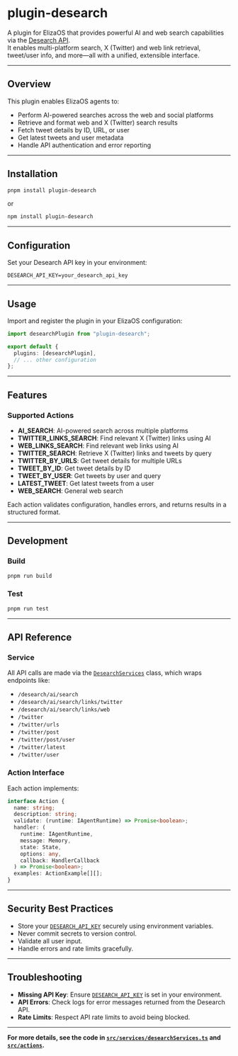 # plugin-desearch

A plugin for ElizaOS that provides powerful AI and web search capabilities via the [Desearch API](https://api.desearch.ai/).  
It enables multi-platform search, X (Twitter) and web link retrieval, tweet/user info, and more—all with a unified, extensible interface.

---

## Overview

This plugin enables ElizaOS agents to:

- Perform AI-powered searches across the web and social platforms
- Retrieve and format web and X (Twitter) search results
- Fetch tweet details by ID, URL, or user
- Get latest tweets and user metadata
- Handle API authentication and error reporting

---

## Installation

```bash
pnpm install plugin-desearch
```

or

```bash
npm install plugin-desearch
```

---

## Configuration

Set your Desearch API key in your environment:

```env
DESEARCH_API_KEY=your_desearch_api_key
```

---

## Usage

Import and register the plugin in your ElizaOS configuration:

```typescript
import desearchPlugin from "plugin-desearch";

export default {
  plugins: [desearchPlugin],
  // ... other configuration
};
```

---

## Features

### Supported Actions

- **AI_SEARCH**: AI-powered search across multiple platforms
- **TWITTER_LINKS_SEARCH**: Find relevant X (Twitter) links using AI
- **WEB_LINKS_SEARCH**: Find relevant web links using AI
- **TWITTER_SEARCH**: Retrieve X (Twitter) links and tweets by query
- **TWITTER_BY_URLS**: Get tweet details for multiple URLs
- **TWEET_BY_ID**: Get tweet details by ID
- **TWEET_BY_USER**: Get tweets by user and query
- **LATEST_TWEET**: Get latest tweets from a user
- **WEB_SEARCH**: General web search

Each action validates configuration, handles errors, and returns results in a structured format.

---

## Development

### Build

```bash
pnpm run build
```

### Test

```bash
pnpm run test
```

---

## API Reference

### Service

All API calls are made via the [`DesearchServices`](src/services/desearchServices.ts) class, which wraps endpoints like:

- `/desearch/ai/search`
- `/desearch/ai/search/links/twitter`
- `/desearch/ai/search/links/web`
- `/twitter`
- `/twitter/urls`
- `/twitter/post`
- `/twitter/post/user`
- `/twitter/latest`
- `/twitter/user`

### Action Interface

Each action implements:

```typescript
interface Action {
  name: string;
  description: string;
  validate: (runtime: IAgentRuntime) => Promise<boolean>;
  handler: (
    runtime: IAgentRuntime,
    message: Memory,
    state: State,
    options: any,
    callback: HandlerCallback
  ) => Promise<boolean>;
  examples: ActionExample[][];
}
```

---

## Security Best Practices

- Store your [`DESEARCH_API_KEY`](src/environment.ts) securely using environment variables.
- Never commit secrets to version control.
- Validate all user input.
- Handle errors and rate limits gracefully.

---

## Troubleshooting

- **Missing API Key**: Ensure [`DESEARCH_API_KEY`](src/environment.ts) is set in your environment.
- **API Errors**: Check logs for error messages returned from the Desearch API.
- **Rate Limits**: Respect API rate limits to avoid being blocked.

---

**For more details, see the code in [`src/services/desearchServices.ts`](src/services/desearchServices.ts) and [`src/actions`](src/actions).**
